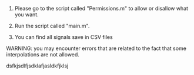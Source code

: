 1) Please go to the script called "Permissions.m" to allow or disallow what you want.

2) Run the script called "main.m".

3) You can find all signals save in CSV files

WARNING: you may encounter errors that are related to the fact that some interpolations are not allowed.




dsfkjsdlfjsdklafjasldkfjklsj